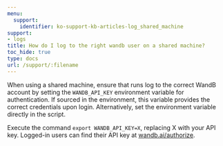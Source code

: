 ```yaml
---
menu:
  support:
    identifier: ko-support-kb-articles-log_shared_machine
support:
- logs
title: How do I log to the right wandb user on a shared machine?
toc_hide: true
type: docs
url: /support/:filename
---
```


When using a shared machine, ensure that runs log to the correct WandB account by setting the `WANDB_API_KEY` environment variable for authentication. If sourced in the environment, this variable provides the correct credentials upon login. Alternatively, set the environment variable directly in the script.

Execute the command `export WANDB_API_KEY=X`, replacing X with your API key. Logged-in users can find their API key at [wandb.ai/authorize](https://app.wandb.ai/authorize).